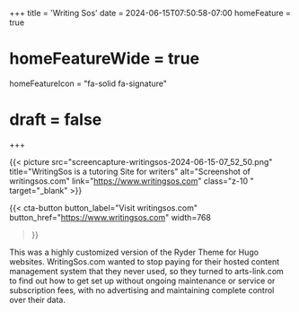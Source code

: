 +++
title = 'Writing Sos'
date = 2024-06-15T07:50:58-07:00
homeFeature = true
# homeFeatureWide = true
homeFeatureIcon = "fa-solid fa-signature"
# draft = false
+++

{{< picture src="screencapture-writingsos-2024-06-15-07_52_50.png" title="WritingSos is a tutoring Site for writers" alt="Screenshot of writingsos.com" link="https://www.writingsos.com" class="z-10 " target="_blank" >}}

{{< cta-button 
  button_label="Visit writingsos.com" 
  button_href="https://www.writingsos.com" 
  width=768
 >}}
<!--more-->

This was a highly customized version of the Ryder Theme for Hugo websites. WritingSos.com wanted to stop paying for their hosted content management system that they never used, so they turned to arts-link.com to find out how to get set up without ongoing maintenance or service or subscription fees, with no advertising and maintaining complete control over their data.